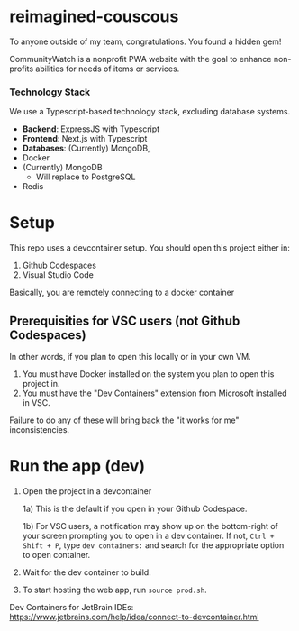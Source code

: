 # reimagined-couscous
To anyone outside of my team, congratulations. You found a hidden gem!

CommunityWatch is a nonprofit PWA website with the goal to enhance non-profits abilities for needs of items or services.

### Technology Stack
We use a Typescript-based technology stack, excluding database systems.
  - **Backend**: ExpressJS with Typescript
  - **Frontend**: Next.js with Typescript
  - **Databases**: (Currently) MongoDB, 
  - Docker
  - (Currently) MongoDB
    - Will replace to PostgreSQL
  - Redis

# Setup
This repo uses a devcontainer setup. You should open this project either in:

1) Github Codespaces
2) Visual Studio Code

Basically, you are remotely connecting to a docker container

##  Prerequisities for VSC users (not Github Codespaces)
In other words, if you plan to open this locally or in your own VM.

1) You must have Docker installed on the system you plan to open this project in.
2) You must have the "Dev Containers" extension from Microsoft installed in VSC.

Failure to do any of these will bring back the "it works for me" inconsistencies.

# Run the app (dev)

1) Open the project in a devcontainer
    
    1a) This is the default if you open in your Github Codespace.

    1b) For VSC users, a notification may show up on the bottom-right of your screen prompting you to open in a dev container.
    If not, `Ctrl + Shift + P`, type `dev containers:` and search for the appropriate option to open container.

2) Wait for the dev container to build. 

3) To start hosting the web app, run `source prod.sh`.


Dev Containers for JetBrain IDEs: https://www.jetbrains.com/help/idea/connect-to-devcontainer.html